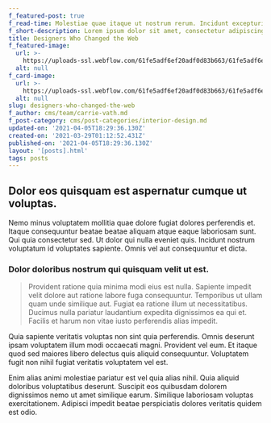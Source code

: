 ```yaml
---
f_featured-post: true
f_read-time: Molestiae quae itaque ut nostrum rerum. Incidunt excepturi dolores perferend
f_short-description: Lorem ipsum dolor sit amet, consectetur adipiscing elit.
title: Designers Who Changed the Web
f_featured-image:
  url: >-
    https://uploads-ssl.webflow.com/61fe5adf6ef20adf0d83b663/61fe5adf6ef20a7cef83b72b_Post017.jpeg
  alt: null
f_card-image:
  url: >-
    https://uploads-ssl.webflow.com/61fe5adf6ef20adf0d83b663/61fe5adf6ef20a7cef83b72b_Post017.jpeg
  alt: null
slug: designers-who-changed-the-web
f_author: cms/team/carrie-vath.md
f_post-category: cms/post-categories/interior-design.md
updated-on: '2021-04-05T18:29:36.130Z'
created-on: '2021-03-29T01:12:52.431Z'
published-on: '2021-04-05T18:29:36.130Z'
layout: '[posts].html'
tags: posts
---
```


Dolor eos quisquam est aspernatur cumque ut voluptas.
-----------------------------------------------------

Nemo minus voluptatem mollitia quae dolore fugiat dolores perferendis et. Itaque consequuntur beatae beatae aliquam atque eaque laboriosam sunt. Qui quia consectetur sed. Ut dolor qui nulla eveniet quis. Incidunt nostrum voluptatum id voluptates sapiente. Omnis vel aut consequuntur et dicta.

### Dolor doloribus nostrum qui quisquam velit ut est.

> Provident ratione quia minima modi eius est nulla. Sapiente impedit velit dolore aut ratione labore fuga consequuntur. Temporibus ut ullam quam unde similique aut. Fugiat ea ratione illum ut necessitatibus. Ducimus nulla pariatur laudantium expedita dignissimos ea qui et. Facilis et harum non vitae iusto perferendis alias impedit.

Quia sapiente veritatis voluptas non sint quia perferendis. Omnis deserunt ipsam voluptatem illum modi occaecati magni. Provident vel eum. Et itaque quod sed maiores libero delectus quis aliquid consequuntur. Voluptatem fugit non nihil fugiat veritatis voluptatem vel est.

Enim alias animi molestiae pariatur est vel quia alias nihil. Quia aliquid doloribus voluptatibus deserunt. Suscipit eos quibusdam dolorem dignissimos nemo ut amet similique earum. Similique laboriosam voluptas exercitationem. Adipisci impedit beatae perspiciatis dolores veritatis quidem est odio.
